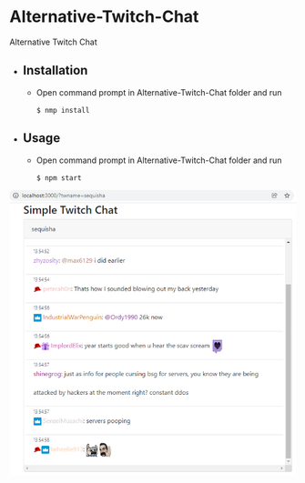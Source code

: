 # Alternative-Twitch-Chat
Alternative Twitch Chat

* ## Installation 
   * Open command prompt in Alternative-Twitch-Chat folder and run
        ```
        $ nmp install
        ```

* ## Usage
   * Open command prompt in Alternative-Twitch-Chat folder and run
        ```
        $ npm start
        ```

![Preview](/ReadMe/twchat.png)
